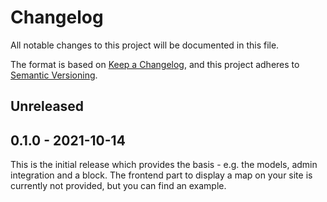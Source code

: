 # Changelog

All notable changes to this project will be documented in this file.

The format is based on [Keep a Changelog](https://keepachangelog.com/en/1.0.0/),
and this project adheres to [Semantic Versioning](https://semver.org/spec/v2.0.0.html).

## Unreleased

## 0.1.0 - 2021-10-14

This is the initial release which provides the basis - e.g. the models, admin
integration and a block. The frontend part to display a map on your site is
currently not provided, but you can find an example.
